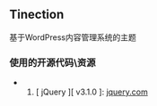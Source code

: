 ## Tinection

基于WordPress内容管理系统的主题


### 使用的开源代码\资源

* 1. \[ jQuery \]\[ v3.1.0 ]: [jquery.com](http://jquery.com/)
